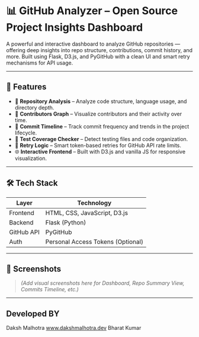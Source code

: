 # 📊 GitHub Analyzer – Open Source Project Insights Dashboard

A powerful and interactive dashboard to analyze GitHub repositories — offering deep insights into repo structure, contributions, commit history, and more. Built using Flask, D3.js, and PyGitHub with a clean UI and smart retry mechanisms for API usage.

---

## 🚀 Features

- 📁 **Repository Analysis** – Analyze code structure, language usage, and directory depth.
- 👥 **Contributors Graph** – Visualize contributors and their activity over time.
- 📆 **Commit Timeline** – Track commit frequency and trends in the project lifecycle.
- 🧪 **Test Coverage Checker** – Detect testing files and code organization.
- 🔄 **Retry Logic** – Smart token-based retries for GitHub API rate limits.
- 🌐 **Interactive Frontend** – Built with D3.js and vanilla JS for responsive visualization.

---

## 🛠️ Tech Stack

| Layer       | Technology               |
|-------------|--------------------------|
| Frontend    | HTML, CSS, JavaScript, D3.js |
| Backend     | Flask (Python)           |
| GitHub API  | PyGitHub                 |
| Auth        | Personal Access Tokens (Optional) |

---

## 📸 Screenshots

> _(Add visual screenshots here for Dashboard, Repo Summary View, Commits Timeline, etc.)_

---

## Developed BY
Daksh Malhotra www.dakshmalhotra.dev
Bharat Kumar

